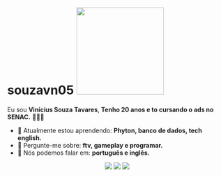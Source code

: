 # souzavn05 <img src="https://25.media.tumblr.com/82356948fe65d3eecb6279511810133a/tumblr_mfa1joeYNi1s0t989o1_500.gif" width="200px">

Eu sou <strong>Vinícius Souza Tavares</strong>, <strong>Tenho 20 anos e to cursando o ads no SENAC.</strong> 👨🏻‍💻 

- 🚀 Atualmente estou aprendendo: <strong>Phyton, banco de dados, tech english.</strong> 
- 💬 Pergunte-me sobre: <strong>ftv, gameplay e programar.</strong>
- 📣 Nós podemos falar em: <strong>português e inglês.</strong>

<div align="center">

  <a href="#" alt="Gmail">
    <img src="https://img.shields.io/badge/-Gmail-FF0000?style=flat-square&labelColor=FF0000&logo=gmail&logoColor=white&link=LINK-DO-SEU-EMAIL"/></a>

  <a href="#" alt="Linkedin">
    <img src="https://img.shields.io/badge/-Linkedin-0e76a8?style=flat-square&logo=Linkedin&logoColor=white&link=LINK-DO-SEU-LINKEDIN" /></a>

  <a href="#" alt="Instagram">
    <img src="https://img.shields.io/badge/-Instagram-DF0174?style=flat-square&labelColor=DF0174&logo=instagram&logoColor=white&link=LINK-DO-SEU-INSTAGRAM"/></a>

</div>
